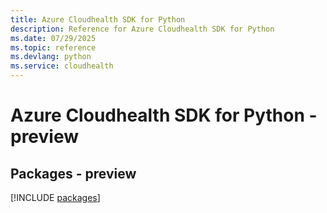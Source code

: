```yaml
---
title: Azure Cloudhealth SDK for Python
description: Reference for Azure Cloudhealth SDK for Python
ms.date: 07/29/2025
ms.topic: reference
ms.devlang: python
ms.service: cloudhealth
---
```

# Azure Cloudhealth SDK for Python - preview
## Packages - preview
[!INCLUDE [packages](cloudhealth-index.md)]